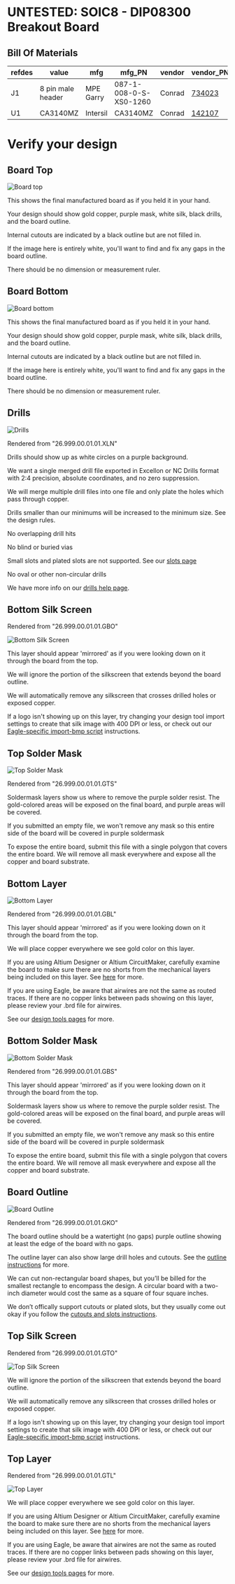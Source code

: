 # UNTESTED: SOIC8 - DIP08300 Breakout Board

## Bill Of Materials

refdes | value             | mfg       | mfg_PN                 | vendor | vendor_PN                                               | remarks
-------|-------------------|-----------|------------------------|--------|---------------------------------------------------------|--------
J1     | 8 pin male header | MPE Garry | 087-1-008-0-S-XS0-1260 | Conrad | [734023](https://www.conrad.com/ce/en/product/734023)   | cut as required
U1     | CA3140MZ          | Intersil  | CA3140MZ               | Conrad | [142107](https://www.conrad.com/ce/en/product/142107)   | SOIC8


# Verify your design

## Board Top

![Board top](26-999-00_top.png)

This shows the final manufactured board as if you held it in your hand. 

Your design should show gold copper, purple mask, white silk, black drills, and the board outline. 

Internal cutouts are indicated by a black outline but are not filled in. 

If the image here is entirely white, you'll want to find and fix any gaps in the board outline. 

There should be no dimension or measurement ruler.

## Board Bottom

![Board bottom](26-999-00_bottom.png)

This shows the final manufactured board as if you held it in your hand. 

Your design should show gold copper, purple mask, white silk, black drills, and the board outline. 

Internal cutouts are indicated by a black outline but are not filled in. 

If the image here is entirely white, you'll want to find and fix any gaps in the board outline. 

There should be no dimension or measurement ruler.

## Drills

![Drills](26-999-00_drills.png)

Rendered from "26.999.00.01.01.XLN"

Drills should show up as white circles on a purple background. 

We want a single merged drill file exported in Excellon or NC Drills format with 2:4 precision, absolute coordinates, and no zero suppression. 

We will merge multiple drill files into one file and only plate the holes which pass through copper. 

Drills smaller than our minimums will be increased to the minimum size. See the design rules. 

No overlapping drill hits 

No blind or buried vias 

Small slots and plated slots are not supported. See our [slots page](http://docs.oshpark.com/troubleshooting/cutouts-and-slots/)

No oval or other non-circular drills 

We have more info on our [drills help page](http://docs.oshpark.com/submitting-orders/drill-specs/).

## Bottom Silk Screen

Rendered from "26.999.00.01.01.GBO"

![Bottom Silk Screen](26-999-00_bottom_silk_screen.png)

This layer should appear 'mirrored' as if you were looking down on it through the board from the top. 

We will ignore the portion of the silkscreen that extends beyond the board outline. 

We will automatically remove any silkscreen that crosses drilled holes or exposed copper. 

If a logo isn't showing up on this layer, try changing your design tool import settings to create that silk image with 400 DPI or less, or check out our [Eagle-specific import-bmp script](http://docs.oshpark.com/troubleshooting/import-bmp/) instructions.

## Top Solder Mask

![Top Solder Mask](26-999-00_top_solder_mask.png)

Rendered from "26.999.00.01.01.GTS"

Soldermask layers show us where to remove the purple solder resist. The gold-colored areas will be exposed on the final board, and purple areas will be covered. 

If you submitted an empty file, we won't remove any mask so this entire side of the board will be covered in purple soldermask 

To expose the entire board, submit this file with a single polygon that covers the entire board. We will remove all mask everywhere and expose all the copper and board substrate.

## Bottom Layer

![Bottom Layer](26-999-00_bottom_copper.png)

Rendered from "26.999.00.01.01.GBL"

This layer should appear 'mirrored' as if you were looking down on it through the board from the top. 

We will place copper everywhere we see gold color on this layer. 

If you are using Altium Designer or Altium CircuitMaker, carefully examine the board to make sure there are no shorts from the mechanical layers being included on this layer. See [here](http://docs.oshpark.com/design-tools/altium-designer/) for more. 

If you are using Eagle, be aware that airwires are not the same as routed traces. If there are no copper links between pads showing on this layer, please review your .brd file for airwires. 

See our [design tools pages](http://docs.oshpark.com/design-tools/) for more.

## Bottom Solder Mask

![Bottom Solder Mask](26-999-00_bottom_solder_mask.png)

Rendered from "26.999.00.01.01.GBS"

This layer should appear 'mirrored' as if you were looking down on it through the board from the top. 

Soldermask layers show us where to remove the purple solder resist. The gold-colored areas will be exposed on the final board, and purple areas will be covered. 

If you submitted an empty file, we won't remove any mask so this entire side of the board will be covered in purple soldermask 

To expose the entire board, submit this file with a single polygon that covers the entire board. We will remove all mask everywhere and expose all the copper and board substrate. 
 
## Board Outline

![Board Outline](26-999-00_board_outline.png)

Rendered from "26.999.00.01.01.GKO"

The board outline should be a watertight (no gaps) purple outline showing at least the edge of the board with no gaps. 

The outline layer can also show large drill holes and cutouts. See the [outline instructions](http://docs.oshpark.com/submitting-orders/board-outline/) for more. 

We can cut non-rectangular board shapes, but you’ll be billed for the smallest rectangle to encompass the design. A circular board with a two-inch diameter would cost the same as a square of four square inches. 

We don’t offically support cutouts or plated slots, but they usually come out okay if you follow the [cutouts and slots instructions](http://docs.oshpark.com/troubleshooting/cutouts-and-slots/).

## Top Silk Screen

Rendered from "26.999.00.01.01.GTO"

![Top Silk Screen](26-999-00_top_silk_screen.png)

We will ignore the portion of the silkscreen that extends beyond the board outline. 

We will automatically remove any silkscreen that crosses drilled holes or exposed copper. 

If a logo isn't showing up on this layer, try changing your design tool import settings to create that silk image with 400 DPI or less, or check out our [Eagle-specific import-bmp script]((http://docs.oshpark.com/troubleshooting/import-bmp/)) instructions.

## Top Layer

Rendered from "26.999.00.01.01.GTL"

![Top Layer](26-999-00_top_copper.png)

We will place copper everywhere we see gold color on this layer. 

If you are using Altium Designer or Altium CircuitMaker, carefully examine the board to make sure there are no shorts from the mechanical layers being included on this layer. See [here](http://docs.oshpark.com/design-tools/altium-designer/) for more. 

If you are using Eagle, be aware that airwires are not the same as routed traces. If there are no copper links between pads showing on this layer, please review your .brd file for airwires. 

See our [design tools pages](http://docs.oshpark.com/design-tools/) for more.


